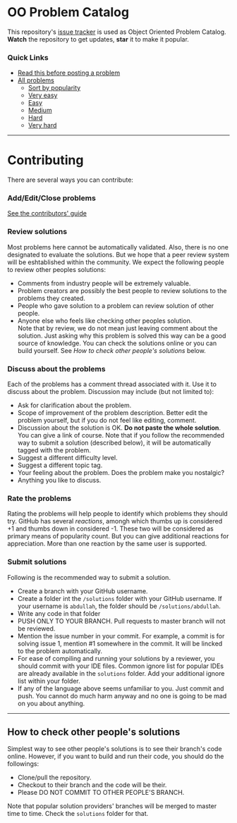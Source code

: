 # OO Problem Catalog
This repository's [issue tracker](https://github.com/iut-cse/oo-problem-catalog/issues) is used as Object Oriented Problem Catalog. **Watch** the repository to get updates, **star** it to make it popular.

### Quick Links
* [Read this before posting a problem](CONTRIBUTING.md)
* [All problems](https://github.com/iut-cse/oo-problem-catalog/issues)
  * [Sort by popularity](https://github.com/iut-cse/oo-problem-catalog/issues?q=is%3Aissue+is%3Aopen+sort%3Areactions-%2B1-desc)
  * [Very easy](https://github.com/iut-cse/oo-problem-catalog/issues?q=is%3Aopen+is%3Aissue+label%3A%22Very+Easy%22)
  * [Easy](https://github.com/iut-cse/oo-problem-catalog/issues?q=is%3Aopen+is%3Aissue+label%3AEasy)
  * [Medium](https://github.com/iut-cse/oo-problem-catalog/issues?q=is%3Aopen+is%3Aissue+label%3AMedium)
  * [Hard](https://github.com/iut-cse/oo-problem-catalog/issues?q=is%3Aopen+is%3Aissue+label%3AHard)
  * [Very hard](https://github.com/iut-cse/oo-problem-catalog/issues?q=is%3Aopen+is%3Aissue+label%3A%22Very+Hard%22)

---
# Contributing
There are several ways you can contribute:
### Add/Edit/Close problems
[See the contributors' guide](CONTRIBUTING.md)

### Review solutions
Most problems here cannot be automatically validated. Also, there is no one designated to evaluate the solutions. But we hope that a peer review system will be eshtablished within the community. We expect the following people to review other peoples solutions:
   - Comments from industry people will be extremely valuable.
   - Problem creators are possibly the best people to review solutions to the problems they created.
   - People who gave solution to a problem can review solution of other people.
   - Anyone else who feels like checking other peoples solution.  
   Note that by review, we do not mean just leaving comment about the solution. Just asking why this problem is solved this way can be a good source of knowledge.
   You can check the solutions online or you can build yourself. See _How to check other people's solutions_ below. 

### Discuss about the problems
Each of the problems has a comment thread associated with it. Use it to discuss about the problem. Discussion may include (but not limited to):
   - Ask for clarification about the problem.
   - Scope of improvement of the problem description. Better edit the problem yourself, but if you do not feel like editing, comment.
   - Discussion about the solution is OK. **Do not paste the whole solution**. You can give a link of course. Note that if you follow the recommended way to submit a solution (described below), it will be automatically tagged with the problem.
   - Suggest a different difficulty level.
   - Suggest a different topic tag.
   - Your feeling about the problem. Does the problem make you nostalgic?
   - Anything you like to discuss.

### Rate the problems
Rating the problems will help people to identify which problems they should try. GitHub has several _reactions_, amongh which thumbs up is considered +1 and thumbs down in considered -1. These two will be considered as primary means of popularity count. But you can give additional reactions for appreciation. More than one reaction by the same user is supported.

### Submit solutions
Following is the recommended way to submit a solution.
   * Create a branch with your GitHub username.
   * Create a folder int the `/solutions` folder with your GitHub username. If your username is `abdullah`, the folder should be `/solutions/abdullah`.
   * Write any code in that folder
   * PUSH ONLY TO YOUR BRANCH. Pull requests to master branch will not be reviewed.
   * Mention the issue number in your commit. For example, a commit is for solving issue 1, mention #1 somewhere in the commit. It will be lincked to the problem automatically.
   * For ease of compiling and running your solutions by a reviewer, you should commit with your IDE files. Common ignore list for popular IDEs are already available in the `solutions` folder. Add your additional ignore list within your folder. 
   * If any of the language above seems unfamiliar to you. Just commit and push. You cannot do much harm anyway and no one is going to be mad on you about anything.

---
## How to check other people's solutions
Simplest way to see other people's solutions is to see their branch's code online. However, if you want to build and run their code, you should do the followings:
* Clone/pull the repository.
* Checkout to their branch and the code will be their.
* Please DO NOT COMMIT TO OTHER PEOPLE'S BRANCH.

Note that popular solution providers' branches will be merged to master time to time. Check the `solutions` folder for that.


